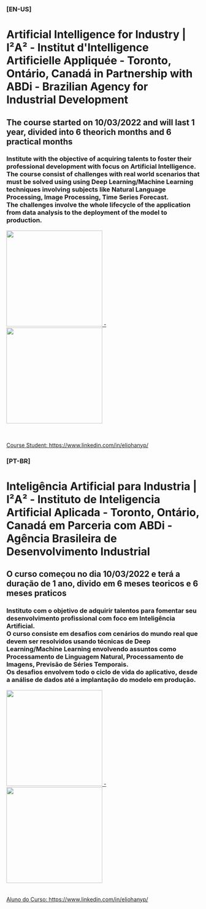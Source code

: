 <h3><b>[EN-US]</h3></b>
<h1>Artificial Intelligence for Industry | I²A² - Institut d'Intelligence Artificielle Appliquée - Toronto, Ontário, Canadá in Partnership with ABDi - Brazilian Agency for Industrial Development</h1>
<h2>    The course started on 10/03/2022 and will last 1 year, divided into 6 theorich months and 6 practical months</h2>

<h3>Institute with the objective of acquiring talents to foster their professional development with focus on Artificial Intelligence. <br>
The course consist of challenges with real world scenarios that must be solved using using Deep Learning/Machine Learning techniques involving subjects like Natural Language Processing, Image Processing, Time Series Forecast. <br>
The challenges involve the whole lifecycle of the application from data analysis to the deployment of the model to production.</h3>

<a align="CENTER" target="_blank"  href="https://www.i2a2.ca/">
<img width=250px weight=250px src="https://user-images.githubusercontent.com/87502469/159049951-1dec004c-b3ea-4784-aaaf-44ce639ef454.png"/> - 
<a align="CENTER" target="_blank"  href="https://abdi.com.br/">
<img width=250px weight=250px src="https://user-images.githubusercontent.com/87502469/159050582-e1b98d2a-29b3-4639-a7b5-2578c2237097.png" />

<br><br>
Course Student: https://www.linkedin.com/in/eliohanyp/

<h3>[PT-BR]</h3>
<h1>Inteligência Artificial para Industria | I²A² - Instituto de Inteligencia Artificial Aplicada - Toronto, Ontário, Canadá em Parceria com ABDi - Agência Brasileira de Desenvolvimento Industrial</h1>
<h2>O curso começou no dia 10/03/2022 e terá a duração de 1 ano, divido em 6 meses teoricos e 6 meses praticos</h2>

<h3>Instituto com o objetivo de adquirir talentos para fomentar seu desenvolvimento profissional com foco em Inteligência Artificial. <br>
O curso consiste em desafios com cenários do mundo real que devem ser resolvidos usando técnicas de Deep Learning/Machine Learning envolvendo assuntos como Processamento de Linguagem Natural, Processamento de Imagens, Previsão de Séries Temporais. <br>
Os desafios envolvem todo o ciclo de vida do aplicativo, desde a análise de dados até a implantação do modelo em produção.</h3>

<a align="CENTER" target="_blank"  href="https://www.i2a2.ca/">
<img width=250px weight=250px src="https://user-images.githubusercontent.com/87502469/159049951-1dec004c-b3ea-4784-aaaf-44ce639ef454.png"/> - 
<img width=250px weight=250px src="https://user-images.githubusercontent.com/87502469/159050582-e1b98d2a-29b3-4639-a7b5-2578c2237097.png" /><br>
<a align="CENTER" target="_blank"  href="https://abdi.com.br/">
<br><br>
Aluno do Curso: https://www.linkedin.com/in/eliohanyp/

